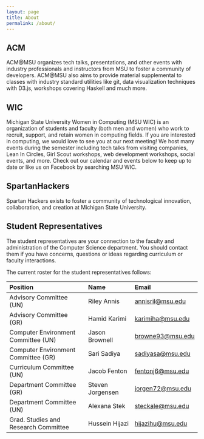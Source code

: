 ```yaml
---
layout: page
title: About
permalink: /about/
---
```


## ACM

ACM@MSU organizes tech talks, presentations, and other events with industry professionals and instructors from
MSU to foster a community of developers. ACM@MSU also aims to provide material supplemental to
classes with industry standard utilities like git, data visualization techniques with D3.js,
workshops covering Haskell and much more.

## WIC

Michigan State University Women in Computing (MSU WIC) is an organization of students and
faculty (both men and women) who work to recruit, support, and retain women in computing
fields. If you are interested in computing, we would love to see you at our next meeting! We
host many events during the semester including tech talks from visiting companies, Lean In
Circles, Girl Scout workshops, web development workshops, social events, and more. Check out
our calendar and events below to keep up to date or like us on Facebook by searching MSU WIC.

## SpartanHackers

Spartan Hackers exists to foster a community of technological innovation, collaboration, and
creation at Michigan State University.

## Student Representatives

The student representatives are your connection to the faculty and administration of the
Computer Science department. You should contact them if you have concerns, questions or ideas
regarding curriculum or faculty interactions.

The current roster for the student representatives follows:

| Position                              | Name                  | Email             |
|:-------------------------             |:--------------------- |:----------------- |
| Advisory Committee (UN)               | Riley Annis           | annisril@msu.edu  |
| Advisory Committee (GR)               | Hamid Karimi          | karimiha@msu.edu  |
| Computer Environment Committee (UN)   | Jason Brownell        | browne93@msu.edu  |
| Computer Environment Committee (GR)   | Sari Sadiya           | sadiyasa@msu.edu  |
| Curriculum Committee (UN)             | Jacob Fenton          | fentonj6@msu.edu  |
| Department Committee (GR)             | Steven Jorgensen      | jorgen72@msu.edu  |
| Department Committee (UN)             | Alexana Stek          | steckale@msu.edu  |
| Grad. Studies and Research Committee  | Hussein Hijazi        | hijazihu@msu.edu  |
